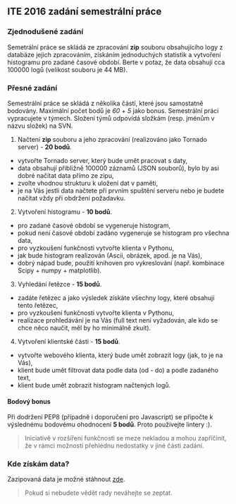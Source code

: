 ## ITE 2016 zadání semestrální práce

### Zjednodušené zadání

Semetrální práce se skládá ze zpracování **zip** souboru obsahujícího logy z databáze jejich zpracováním, získáním jednoduchých statistik a vytvoření histogramu pro zadané časové období. Berte v potaz, že data obsahují cca 100000 logů (velikost souboru je 44 MB).

### Přesné zadání

Semestrální práce se skládá z několika částí, které jsou samostatně bodovány. Maximální počet bodů je *60* + *5* jako bonus. Semestrální práci vypracujete v týmech. Složení týmů odpovídá složkám (resp. jménům v názvu složek) na SVN.

1. Načtení **zip** souboru a jeho zpracování (realizováno jako Tornado server) - **20 bodů**.

  * vytvořte Tornado server, který bude umět pracovat s daty,
  * data obsahují přibližně 100000 záznamů (JSON souborů), bylo by asi dobré načítat data přímo ze zipu,
  * zvolte vhodnou strukturu k uložení dat v paměti,
  * je na Vás jestli data načtete při prvním spuštění serveru nebo je budete načítat vždy při obdržení požadavku.

2. Vytvoření histogramu - **10 bodů**.

  * pro zadané časové období se vygeneruje histogram,
  * pokud není časové období zadáno vygeneruje se histogram pro všechna data,
  * pro vyzkoušení funkčnosti vytvořte klienta v Pythonu,
  * jak bude histogram realizován (Ascii, obrázek, apod. je na Vás),
  * dobrý nápad bude, použití knihoven pro vykreslování (např. kombinace Scipy + numpy + matplotlib).

3. Vyhledání řetězce - **15 bodů**.

  * zadáte řetězec a jako výsledek získáte všechny logy, které obsahují tento řetězec,
  * pro vyzkoušení funkčnosti vytvořte klienta v Pythonu,
  * realizace prohledávání je na Vás (full text není vyžadován, ale kdo se chce něco naučit, měl by ho minimálně zkuit).

4. Vytvoření klientské části - **15 bodů**.

  * vytvořte webového klienta, který bude umět zobrazit logy (jak, to je na Vás),
  * klient bude umět filtrovat data podle data (od - do) a podle zadaného text,
  * klient bude umět zobrazit histogram načtených logů.

#### Bodový bonus

Při dodržení PEP8 (případně i doporučení pro Javascript) se připočte k výslednému bodovému ohodnocení **5 bodů**. Proto používejte lintery :).

> Iniciativě v rozšíření funkčnosti se meze nekladou a mohou zapříčinit, že v rámci možností přehlédnu nedostatky v jiné části zadání.


### Kde získám data?

Zazipovaná data je možné stáhnout [zde](http://turing.kky.zcu.cz/ite/2016/logs.dump.zip).

> Pokud si nebudete vědět rady neváhejte se zeptat.
